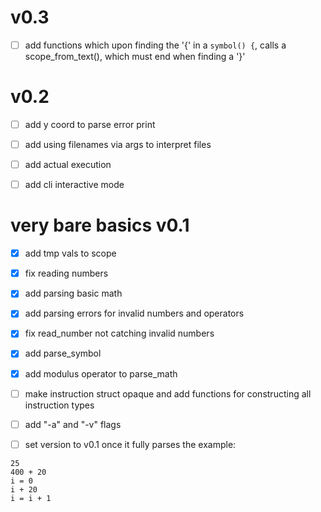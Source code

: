 # v0.3

- [ ] add functions
which upon finding the '{' in a `symbol() {`,
calls a scope_from_text(), which must end when finding a '}'

# v0.2

- [ ] add y coord to parse error print

- [ ] add using filenames via args to interpret files

- [ ] add actual execution

- [ ] add cli interactive mode

# very bare basics v0.1

- [x] add tmp vals to scope

- [x] fix reading numbers

- [x] add parsing basic math

- [x] add parsing errors for invalid numbers and operators

- [x] fix read_number not catching invalid numbers

- [x] add parse_symbol

- [x] add modulus operator to parse_math

- [ ] make instruction struct opaque
and add functions for constructing all instruction types

- [ ] add "-a" and "-v" flags

- [ ] set version to v0.1
once it fully parses the example:
```
25
400 + 20
i = 0
i + 20
i = i + 1
```
